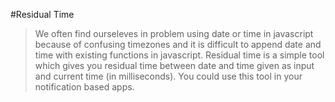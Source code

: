 #Residual Time
> We often find ourseleves in problem using date or time in javascript because of confusing timezones and it is difficult to append date and time with existing functions in javascript. Residual time is a simple tool which gives you residual time between date and time given as input and current time (in milliseconds). You could use this tool in your notification based apps.
